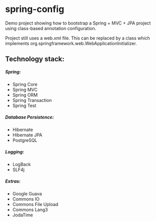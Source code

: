 # spring-config
Demo project showing how to bootstrap a Spring + MVC + JPA project using class-based annotation configuration.

Project still uses a web.xml file. This can be replaced by a class which implements org.springframework.web.WebApplicationInitializer.

## Technology stack:

##### Spring:
* Spring Core
* Spring MVC
* Spring ORM
* Spring Transaction
* Spring Test

##### Database Persistence:
* Hibernate
* Hibernate JPA
* PostgreSQL

##### Logging:
* LogBack
* SLF4j

##### Extras:
* Google Guava
* Commons IO
* Commons File Upload
* Commons Lang3
* JodaTime

